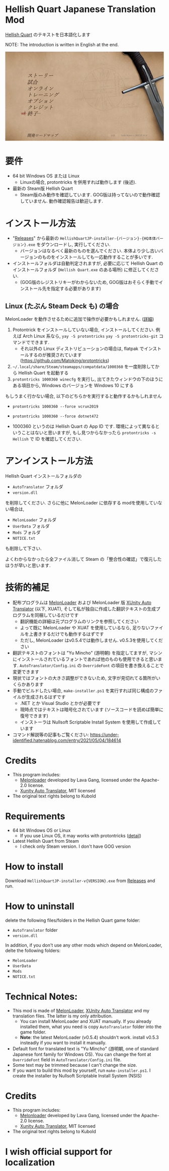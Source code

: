 # Hellish Quart Japanese Translation Mod

[Hellish Quart](https://store.steampowered.com/app/1000360/Hellish_Quart/) のテキストを日本語化します

NOTE: The introduction is written in English at the end.

![cover](doc/cover.jpg)

# 要件

* 64 bit Windows OS または Linux
	* Linuxの場合, protontricks を併用すれば動作します (後述).
* 最新の Steam版 Hellish Quart
	* Steam版のみ動作を確認しています. GOG版は持ってないので動作確認していません. 動作確認報告は歓迎します.

# インストール方法

* "[Releases](https://github.com/Gedevan-Aleksizde/HellishQuartJP/releases)" から最新の `HellishQuartJP-installer-{バージョン}-{HQ本体バージョン}.exe` をダウンロードし, 実行してください. 
	* バージョンはなるべく最新のものを選んでください. 本体より少し古いバージョンのものをインストールしても一応動作することが多いです.
* インストールフォルダは自動判定されますが, 必要に応じて Hellish Quart のインストールフォルダ (`Hellish Quart.exe` のある場所) に修正してください.
	* (GOG版のレジストリキーがわからないため, GOG版はおそらく手動でインストール先を指定する必要があります)

## Linux (たぶん Steam Deck も) の場合

MelonLoader を動作させるために追加で操作が必要かもしれません. ([詳細](https://melonwiki.xyz/#/README?id=linux-instructions))

1. Protontrick をインストールしていない場合, インストールしてください. 例えば Arch Linux 系なら, `yay -S protontricks` `yay -S protontricks-git` コマンドでできます.
    * それ以外の Linux ディストリビューションの場合は, flatpak でインストールするのが推奨されています (https://github.com/Matoking/protontricks)
1. `~/.local/share/Steam/steamapps/compatdata/1000360` を一度削除してから Hellish Quart を起動する
1. `protontricks 1000360 winecfg` を実行し, 出てきたウィンドウの下のほうにある項目から, Windows のバージョンを Windows 10 にする

もしうまく行かない場合, 以下のどちらかを実行すると動作するかもしれません

* `protontricks 1000360 --force vcrun2019`
* `protontricks 1000360 --force dotnet472`

* 1000360 というのは Hellish Quart の App ID です. 環境によって異なるということはないと思いますが, もし見つからなかったら `protontricks -s Hellish` で ID を確認してください.



# アンインストール方法

Hellish Quart インストールフォルダの

* `AutoTranslator` フォルダ
* `version.dll`

を削除してください. さらに他に MelonLoader に依存する modを使用していない場合は,

* `MelonLoader` フォルダ
* `UserData` フォルダ
* `Mods` フォルダ
* `NOTICE.txt`

も削除して下さい.

よくわからなかったら全ファイル消して Steam の「整合性の確認」で復元したほうが早いと思います.

# 技術的補足

* 配布プログラムは [MelonLoader](https://github.com/LavaGang/MelonLoader) および MelonLoader 版 [XUnity Auto Translator](https://github.com/bbepis/XUnity.AutoTranslator) (以下, XUAT), そして私が独自に作成した翻訳テキストの生成プログラムを同梱しているだけです
    * 翻訳機能の詳細は元プログラムのリンクを参照してください
    * よって既に MelonLoader や XUAT を使用しているなら, 足りないファイルを上書きするだけでも動作するはずです
    * ただし, MelonLoader はv0.5.4では動作しません. v0.5.3を使用してください
* 翻訳テキストのフォントは "Yu Mincho" (游明朝) を指定してますが, マシンにインストールされているフォントであれば他のものも使用できると思います. `AutoTranslator/Config.ini` の `OverrideFont` の項目を書き換えることで変更できます
* 現状ではフォントの大きさ調整ができないため, 文字が見切れてる箇所がいくらかあります
* 手動でビルドしたい場合, `make-installer.ps1` を実行すれば同じ構成のファイルが生成されるはずです
    * .NET とか Visual Studio とかが必要です
    * 現時点ではテキストは暗号化されています (ソースコードを読めば簡単に復号できます)
    * インストーラは Nullsoft Scriptable Install System を使用して作成しています
* コマンド解説等の記事もご覧ください: https://under-identified.hatenablog.com/entry/2021/05/04/184614

# Credits

* This program includes:
    * [Melonloader](https://github.com/LavaGang/MelonLoader) developed by Lava Gang, licensed under the Apache-2.0 license.
    * [Xunity Auto Translator](https://github.com/bbepis/XUnity.AutoTranslator), MIT licensed
* The original text rights belong to Kubold

# Requirements

* 64 bit Windows OS or Linux
    * If you use Linux OS, it may works with protontricks ([detail](https://melonwiki.xyz/#/README?id=linux-instructions))
* Latest Hellish Quart from Steam
    * I check only Steam version. I don't have GOG version

# How to install

Download  `HellishQuartJP-installer-v{VERSION}.exe` from [Releases](https://github.com/Gedevan-Aleksizde/HellishQuartJP/releases) and run.

# How to uninstall

delete the following files/folders in the Hellish Quart game folder:

* `AutoTranslator` folder
* `version.dll`

In addition, if you don't use any other mods which depend on MelonLoader, delte the following folders:

* `MelonLoader`
* `UserData`
* `Mods`
* `NOTICE.txt`

# Technical Notes:

* This mod is made of [MelonLoader](https://github.com/LavaGang/MelonLoader), [XUnity Auto Translator](https://github.com/bbepis/XUnity.AutoTranslator) and my translation files. The latter is my only attribution.
    * You can install MelonLoader and XUAT manually. If you already installed them, what you need is copy `AutoTranslator` folder into the game folder.
    * **Note**: the latest MelonLoader (v0.5.4) shouldn't work. install v0.5.3 insteadly if you want to install it manually.  
* Default font for translated text is "Yu Mincho" (游明朝, one of standard Japanese font family for Windows OS). You can change the font at `OverrideFont` field in `AutoTranslator/Config.ini` file.
* Some text may be trimmed because I can't change the size.
* If you want to build this mod by yourself, run `make-installer.ps1`. I create the installer by Nullsoft Scriptable Install System (NSIS)

# Credits

* This program includes:
    * [Melonloader](https://github.com/LavaGang/MelonLoader) developed by Lava Gang, licensed under the Apache-2.0 license.
    * [Xunity Auto Translator](https://github.com/bbepis/XUnity.AutoTranslator), MIT licensed
* The original text rights belong to Kubold

# **I wish official support for localization**
